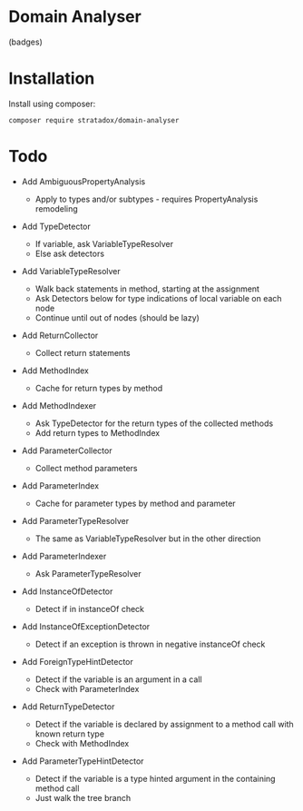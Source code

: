 # Domain Analyser

(badges)

# Installation

Install using composer:

`composer require stratadox/domain-analyser`

# Todo

- Add AmbiguousPropertyAnalysis
    - Apply to types and/or subtypes - requires PropertyAnalysis remodeling

- Add TypeDetector
    - If variable, ask VariableTypeResolver
    - Else ask detectors
- Add VariableTypeResolver
    - Walk back statements in method, starting at the assignment
    - Ask Detectors below for type indications of local variable on each node
    - Continue until out of nodes (should be lazy)

- Add ReturnCollector
    - Collect return statements
- Add MethodIndex
    - Cache for return types by method
- Add MethodIndexer
    - Ask TypeDetector for the return types of the collected methods
    - Add return types to MethodIndex

- Add ParameterCollector
    - Collect method parameters
- Add ParameterIndex
    - Cache for parameter types by method and parameter
- Add ParameterTypeResolver
    - The same as VariableTypeResolver but in the other direction
- Add ParameterIndexer
    - Ask ParameterTypeResolver 

- Add InstanceOfDetector
    - Detect if in instanceOf check
- Add InstanceOfExceptionDetector
    - Detect if an exception is thrown in negative instanceOf check
- Add ForeignTypeHintDetector
    - Detect if the variable is an argument in a call 
    - Check with ParameterIndex
- Add ReturnTypeDetector
    - Detect if the variable is declared by assignment to a method call with known return type
    - Check with MethodIndex
- Add ParameterTypeHintDetector
    - Detect if the variable is a type hinted argument in the containing method call
    - Just walk the tree branch

